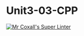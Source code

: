 # Unit3-03-CPP
[![Mr Coxall's Super Linter](https://github.com/ICS3U-C-Programming-Christopher-El-Murr/Unit3-03-CPP/workflows/Mr%20Coxall's%20Super%20Linter/badge.svg)](https://github.com/ICS3U-C-Programming-Christopher-El-Murr/Unit3-03-CPP/actions/)
